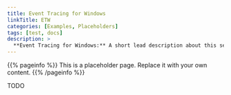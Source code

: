 ```yaml
---
title: Event Tracing for Windows
linkTitle: ETW
categories: [Examples, Placeholders]
tags: [test, docs]
description: >
  **Event Tracing for Windows:** A short lead description about this section page. Text here can also be **bold** or _italic_ and can even be split over multiple paragraphs.
---
```


{{% pageinfo %}}
This is a placeholder page. Replace it with your own content.
{{% /pageinfo %}}

TODO